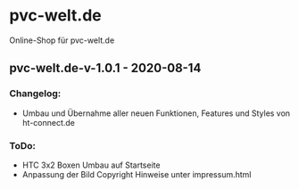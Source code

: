 # pvc-welt.de

Online-Shop für pvc-welt.de

## pvc-welt.de-v-1.0.1 - 2020-08-14

### Changelog:

- Umbau und Übernahme aller neuen Funktionen, Features und Styles von ht-connect.de

### ToDo:

- HTC 3x2 Boxen Umbau auf Startseite
- Anpassung der Bild Copyright Hinweise unter impressum.html
